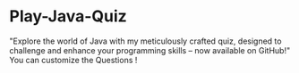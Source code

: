 # Play-Java-Quiz
"Explore the world of Java with my meticulously crafted quiz, designed to challenge and enhance your programming skills – now available on GitHub!" You can customize the Questions !
